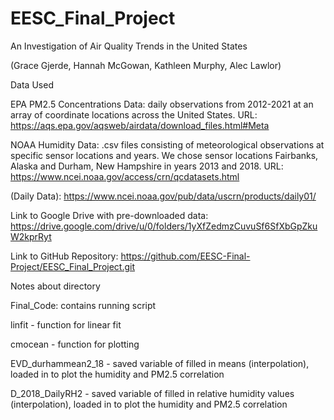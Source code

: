 # EESC_Final_Project
An Investigation of Air Quality Trends in the United States

(Grace Gjerde, Hannah McGowan, Kathleen Murphy, Alec Lawlor)

Data Used

EPA PM2.5 Concentrations Data: daily observations from 2012-2021 at an array of coordinate locations across the United States. 
URL: https://aqs.epa.gov/aqsweb/airdata/download_files.html#Meta

NOAA Humidity Data: .csv files consisting of meteorological observations at specific sensor locations and years. We chose sensor locations Fairbanks, Alaska and Durham, New Hampshire in years 2013 and 2018. 
URL: https://www.ncei.noaa.gov/access/crn/qcdatasets.html

(Daily Data): https://www.ncei.noaa.gov/pub/data/uscrn/products/daily01/




Link to Google Drive with pre-downloaded data: https://drive.google.com/drive/u/0/folders/1yXfZedmzCuvuSf6SfXbGpZkuW2kprRyt

Link to GitHub Repository: https://github.com/EESC-Final-Project/EESC_Final_Project.git




Notes about directory

Final_Code: contains running script

linfit - function for linear fit

cmocean - function for plotting

EVD_durhammean2_18 - saved variable of filled in means (interpolation), loaded in to plot the humidity and PM2.5 correlation

D_2018_DailyRH2 - saved variable of filled in relative humidity values (interpolation), loaded in to plot the humidity and PM2.5 correlation
